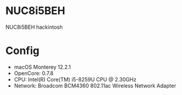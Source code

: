 # NUC8i5BEH
NUC8i5BEH hackintosh

# Config

* macOS Monterey 12.2.1
* OpenCore: 0.7.8
* CPU: Intel(R) Core(TM) i5-8259U CPU @ 2.30GHz
* Network: Broadcom BCM4360 802.11ac Wireless Network Adapter 
